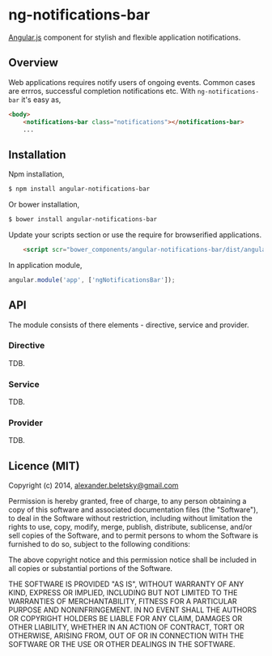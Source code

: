 # ng-notifications-bar

[Angular.js](https://angularjs.org/) component for stylish and flexible application notifications.

## Overview

Web applications requires notify users of ongoing events. Common cases are errros, successful completion notifications etc. With `ng-notifications-bar` it's easy as,

```html
<body>
	<notifications-bar class="notifications"></notifications-bar>
	...
```

## Installation 

Npm installation,

```bash
$ npm install angular-notifications-bar
```

Or bower installation,

```bash
$ bower install angular-notifications-bar
```

Update your scripts section or use the require for browserified applications.

```html
	<script scr="bower_components/angular-notifications-bar/dist/angular-notifications-bar.min.js"></script>
```

In application module,

```js
angular.module('app', ['ngNotificationsBar']);
```

## API

The module consists of there elements - directive, service and provider.

### Directive

TDB.

### Service

TDB.

### Provider

TDB.

## Licence (MIT)

Copyright (c) 2014, alexander.beletsky@gmail.com

Permission is hereby granted, free of charge, to any person obtaining a copy of this software and associated documentation files (the "Software"), to deal in the Software without restriction, including without limitation the rights to use, copy, modify, merge, publish, distribute, sublicense, and/or sell copies of the Software, and to permit persons to whom the Software is furnished to do so, subject to the following conditions:

The above copyright notice and this permission notice shall be included in all copies or substantial portions of the Software.

THE SOFTWARE IS PROVIDED "AS IS", WITHOUT WARRANTY OF ANY KIND, EXPRESS OR IMPLIED, INCLUDING BUT NOT LIMITED TO THE WARRANTIES OF MERCHANTABILITY, FITNESS FOR A PARTICULAR PURPOSE AND NONINFRINGEMENT. IN NO EVENT SHALL THE AUTHORS OR COPYRIGHT HOLDERS BE LIABLE FOR ANY CLAIM, DAMAGES OR OTHER LIABILITY, WHETHER IN AN ACTION OF CONTRACT, TORT OR OTHERWISE, ARISING FROM, OUT OF OR IN CONNECTION WITH THE SOFTWARE OR THE USE OR OTHER DEALINGS IN THE SOFTWARE.
